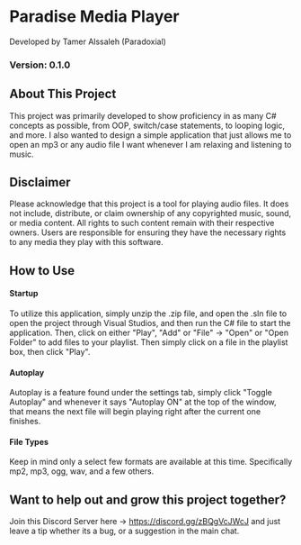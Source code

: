 # Paradise Media Player
Developed by Tamer Alssaleh (Paradoxial)
### Version: 0.1.0
## About This Project
This project was primarily developed to show proficiency in as many C# concepts as possible, from OOP, switch/case statements, to looping logic, and more. I also wanted to design a simple application that just allows me to open an mp3 or any audio file I want whenever I am relaxing and listening to music.
## Disclaimer
Please acknowledge that this project is a tool for playing audio files. It does not include, distribute, or claim ownership of any copyrighted music, sound, or media content. All rights to such content remain with their respective owners. Users are responsible for ensuring they have the necessary rights to any media they play with this software.
## How to Use
#### Startup
To utilize this application, simply unzip the .zip file, and open the .sln file to open the project through Visual Studios, and then run the C# file to start the application. Then, click on either "Play", "Add" or "File" -> "Open" or "Open Folder" to add files to your playlist. Then simply click on a file in the playlist box, then click "Play".
#### Autoplay
Autoplay is a feature found under the settings tab, simply click "Toggle Autoplay" and whenever it says "Autoplay ON" at the top of the window, that means the next file will begin playing right after the current one finishes.
#### File Types
Keep in mind only a select few formats are available at this time. Specifically mp2, mp3, ogg, wav, and a few others.
## Want to help out and grow this project together?
Join this Discord Server here -> https://discord.gg/zBQgVcJWcJ and just leave a tip whether its a bug, or a suggestion in the main chat.

